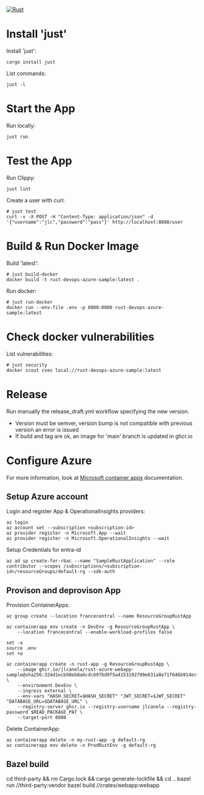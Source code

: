 [![Rust](https://github.com/jlcanela/rust-devops-azure-sample/actions/workflows/rust.yml/badge.svg)](https://github.com/jlcanela/rust-devops-azure-sample/actions/workflows/rust.yml)

# Install 'just'

Install 'just': 
```
cargo install just
```

List commands:
```
just -l
```

# Start the App

Run locally:
```
just run
```

# Test the App 

Run Clippy: 
```
just lint
```

Create a user with curl:
```
# just test
curl -v -X POST -H "Content-Type: application/json" -d '{"username":"jlc","password":"pass"}' http://localhost:8080/user
```

# Build & Run Docker Image

Build 'latest':
```
# just build-docker
docker build -t rust-devops-azure-sample:latest .
```

Run docker:
```
# just run-docker
docker run --env-file .env -p 8080:8080 rust-devops-azure-sample:latest
```

# Check docker vulnerabilities

List vulnerabilities:
```
# just security
docker scout cves local://rust-devops-azure-sample:latest
```

# Release

Run manually the release_draft.yml workflow specifying the new version. 
- Version must be semver, version bump is not compatible with previous version an error is issued
- If build and tag are ok, an image for 'main' branch is updated in ghcr.io

# Configure Azure

For more information, look at [Microsoft container apps](https://learn.microsoft.com/en-us/azure/container-apps/tutorial-code-to-cloud?tabs=bash%2Ccsharp&pivots=acr-remote) documentation.

## Setup Azure account

Login and register App & OperationalInsights providers:
```
az login
az account set --subscription <subscription-id>
az provider register -n Microsoft.App --wait
az provider register -n Microsoft.OperationalInsights --wait
```

Setup Credentials for entra-id
```
az ad sp create-for-rbac --name "SampleRustApplication" --role contributor --scopes /subscriptions/<subscription-id>/resourceGroups/default-rg --sdk-auth
```

## Provison and deprovison App

Provision ContainerApps:
```
az group create --location francecentral --name ResourceGroupRustApp

az containerapp env create -n DevEnv -g ResourceGroupRustApp \
    --location francecentral --enable-workload-profiles false

set -a
source .env
set +a

az containerapp create -n rust-app -g ResourceGroupRustApp \
    --image ghcr.io/jlcanela/rust-azure-webapp-sample@sha256:324d1ecb98eb8a6cdc697bd9f5a4153192799e631a8e71f646b914ecf57322ae \
    --environment DevEnv \
    --ingress external \
    --env-vars "HASH_SECRET=$HASH_SECRET" "JWT_SECRET=$JWT_SECRET" "DATABASE_URL=$DATABASE_URL" \
    --registry-server ghcr.io --registry-username jlcanela --registry-password $READ_PACKAGE_PAT \
    --target-port 8080
```

Delete ContainerApp:
```
az containerapp delete -n my-rust-app -g default-rg
az containerapp env delete -n ProdRustEnv -g default-rg 
```


## Bazel build 

cd third-party && rm Cargo.lock && cargo generate-lockfile && cd ..
bazel run //third-party:vendor
bazel build //crates/webapp:webapp
